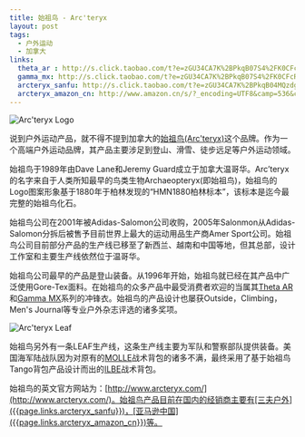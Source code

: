 ```yaml
---
title: 始祖鸟 - Arc'teryx
layout: post
tags:
  - 户外运动
  - 加拿大
links:
  theta_ar : http://s.click.taobao.com/t?e=zGU34CA7K%2BPkqB07S4%2FK0CFcRfH0GoT805sipKjwignAH%2FBsKt6X2bTJtefVf%2BZXc3ofM5LVuG%2Bphkl4KmsnU4oKGosRxWTRBldCJ%2FcA4%2F%2FVig%3D%3D
  gamma_mx: http://s.click.taobao.com/t?e=zGU34CA7K%2BPkqB07S4%2FK0CFcRfH0GoT805sipKjwignAH%2FiTSEpAn3hDBatw3Ufje%2BnsNIRvdEEzhJCU%2FW%2B23HNxdCEh8zJo60zmiMHn0si3Pg%3D%3D
  arcteryx_sanfu: http://s.click.taobao.com/t?e=zGU34CA7K%2BPkqB04MQzdgG3VSuWRI1IF3n%2FzhW5Dsj2wAMKMm1CALAVwJp3l%2FDydL150yH4Lh9ZyAC2MTkgNhLaNlyU%3D
  arcteryx_amazon_cn: http://www.amazon.cn/s/?_encoding=UTF8&camp=536&creative=3132&field-keywords=Arcteryx%20%E5%A7%8B%E7%A5%96%E9%B8%9F&index=sporting&linkCode=ur2&search-type=ss&tag=qjoqbjlv-23
---
```


![Arc'teryx Logo](http://pinpaiku.org/media/files/2013/02/23/arcteryx_logo.jpg)

说到户外运动产品，就不得不提到加拿大的[始祖鸟(Arc'teryx)](http://en.wikipedia.org/wiki/Arc'teryx)这个品牌。作为一个高端户外运动品牌，其产品主要涉足到登山、滑雪、徒步远足等户外运动领域。

始祖鸟于1989年由Dave Lane和Jeremy Guard成立于加拿大温哥华。Arc’teryx的名字来自于人类所知最早的鸟类生物Archaeopteryx(即始祖鸟)，始祖鸟的Logo图案形象基于1880年于柏林发现的“HMN1880柏林标本”，该标本是迄今最完整的始祖鸟化石。

始祖鸟公司在2001年被Adidas-Salomon公司收购，2005年Salonmon从Adidas-Salomon分拆后被售予目前世界上最大的运动用品生产商Amer Sport公司。始祖鸟公司目前部分产品的生产线已移至了新西兰、越南和中国等地，但其总部，设计工作室和主要生产线依然位于温哥华。

始祖鸟公司最早的产品是登山装备。从1996年开始，始祖鸟就已经在其产品中广泛使用Gore-Tex面料。在始祖鸟的众多产品中最受消费者欢迎的当属其[Theta AR]({{page.links.theta_ar}})和[Gamma MX]({{page.links.gamma_mx}})系列的冲锋衣。始祖鸟的产品设计也屡获Outside，Climbing，Men's Journal等专业户外杂志评选的诸多奖项。

![Arc'teryx Leaf](http://pinpaiku.org/media/files/2013/02/23/arcteryx_leaf_sock.jpg)

始祖鸟另外有一条LEAF生产线，这条生产线主要为军队和警察部队提供装备。美国海军陆战队因为对原有的[MOLLE](http://en.wikipedia.org/wiki/MOLLE)战术背包的诸多不满，最终采用了基于始祖鸟Tango背包产品设计而出的[ILBE](http://en.wikipedia.org/wiki/ILBE)战术背包。

始祖鸟的英文官方网站为：[http://www.arcteryx.com/](http://www.arcteryx.com/)。始祖鸟产品目前在国内的经销商主要有[三夫户外]({{page.links.arcteryx_sanfu}})，[亚马逊中国]({{page.links.arcteryx_amazon_cn}})等。
